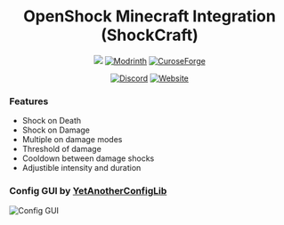 <center><div align="center">
  
# OpenShock Minecraft Integration (ShockCraft)

![](https://img.shields.io/badge/Enviroment-Client-purple?style=for-the-badge)
[![Modrinth](https://img.shields.io/modrinth/dt/shockcraft?color=00AF5C&label=downloads&logo=modrinth&style=for-the-badge)](https://modrinth.com/mod/shockcraft)
[![CuroseForge](https://img.shields.io/curseforge/dt/980833?style=for-the-badge&logo=curseforge&color=f16436)](https://www.curseforge.com/minecraft/mc-mods/openshock-shockcraft)

[![Discord](https://img.shields.io/discord/1078124408775901204?style=for-the-badge&color=6451f1&label=OpenShock%20Discord&logo=discord)](https://openshock.net/discord)
[![Website](https://img.shields.io/badge/Website-e14a6d?style=for-the-badge)](https://openshock.net)

</div></center>

### Features

- Shock on Death
- Shock on Damage
- Multiple on damage modes
- Threshold of damage
- Cooldown between damage shocks
- Adjustible intensity and duration

### Config GUI by [YetAnotherConfigLib](https://github.com/isXander/YetAnotherConfigLib)

![Config GUI](https://cdn.modrinth.com/data/DwMSqx5B/images/e2c399b6c2c222aa3c729e9ae069d854a2708a4a.png)

